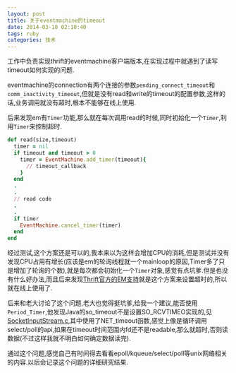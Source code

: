 ```yaml
---
layout: post
title: 关于eventmachine的timeout
date: 2014-03-10 02:10:40
tags: ruby
categories: 技术
---
```


工作中负责实现thrift的eventmachine客户端版本,在实现过程中就遇到了读写timeout如何实现的问题.

eventmachine的connection有两个连接的参数`pending_connect_timeout`和`comm_inactivity_timeout`,但就是没有read和write的timeout的配置参数,这样的话,业务调用就没有超时,根本不能够在线上使用.

后来发现em有`Timer`功能,那么就在每次调用read的时候,同时初始化一个`Timer`,利用`Timer`来控制超时.

```ruby
def read(size,timeout)
  timer = nil
  if timeout and timeout > 0
    timer = EventMachine.add_timer(timeout){
      // timeout_callback
    }
  end
  .
  .
  // read code
  .
  .
  if timer
    EventMachine.cancel_timer(timer)
  end
end
```

经过测试,这个方案还是可以的,我本来以为这样会增加CPU的消耗,但是测试并没有发现CPU占用有增长(应该是em的轮询线程就一个mainloop的原因,Timer多了只是增加了轮询的个数),就是每次都会初始化一个`Timer`对象,感觉有点坑爹.但是也没有什么好办法,而且后来发现[Thrift官方的EM支持](https://issues.apache.org/jira/browse/THRIFT-146)就是这个方案来设置超时的,所以就在线上使用了.

后来和老大讨论了这个问题,老大也觉得挺坑爹,给我一个建议,能否使用`Period_Timer`,他发现Java的so_timeout不是设置SO_RCVTIMEO实现的,见[SocketInputStream.c](http://hg.openjdk.java.net/jdk7u/jdk7u60/jdk/file/c4763416f516/src/solaris/native/java/net/SocketInputStream.c),其中使用了NET_timeout函数,感觉上像是循环调用select/poll的api,如果在timeout时间范围内fd还不是readable,那么就超时,否则读数据(不过这样我就不明白如何确定数据读完).

通过这个问题,感觉自己有时间得去看看epoll/kqueue/select/poll等unix网络相关的内容.以后会记录这个问题的详细研究结果.